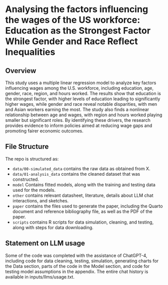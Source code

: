 # Analysing the factors influencing the wages of the US workforce: Education as the Strongest Factor While Gender and Race Reflect Inequalities

## Overview

This study uses a multiple linear regression model to analyze key factors influencing wages among the U.S. workforce, including education, age, gender, race, region, and hours worked. The results show that education is the strongest factor, with higher levels of education leading to significantly higher wages, while gender and race reveal notable disparities, with men and Asian workers earning the most. The study also finds a nonlinear relationship between age and wages, with region and hours worked playing smaller but significant roles. By identifying these drivers, the research provides evidence to inform policies aimed at reducing wage gaps and promoting fairer economic outcomes.

## File Structure

The repo is structured as:

-   `data/00-simulated_data` contains the raw data as obtained from X.
-   `data/01-analysis_data` contains the cleaned dataset that was constructed.
-   `model` Contains fitted models, along with the training and testing data used for the models.
-   `other` contains relevant datasheet, literature, details about LLM chat interactions, and sketches.
-   `paper` contains the files used to generate the paper, including the Quarto document and reference bibliography file, as well as the PDF of the paper. 
-   `scripts` contains R scripts for data simulation, cleaning, and testing, along with steps for data downloading.

## Statement on LLM usage

 Some of the code was completed with the assistance of ChatGPT-4, including code for data cleaning, testing, simulation, generating charts for the Data section, parts of the code in the Model section, and code for testing model assumptions in the appendix. The entire chat history is available in inputs/llms/usage.txt.

